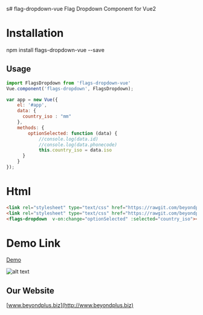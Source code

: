 s# flag-dropdown-vue
Flag Dropdown Component for Vue2

# Installation
npm install flags-dropdown-vue --save


## Usage
```javascript
import FlagsDropdown from 'flags-dropdown-vue'
Vue.component('flags-dropdown', FlagsDropdown);

var app = new Vue({
    el: '#app',
    data: {
      country_iso : "mm"
    },
    methods: {
    	optionSelected: function (data) {
            //console.log(data.id)
            //console.log(data.phonecode)
            this.country_iso = data.iso
      }
    }
});
```

# Html
```html
<link rel="stylesheet" type="text/css" href="https://rawgit.com/beyondplus/flags-dropdown-vue/master/css/flags.min.css">
<link rel="stylesheet" type="text/css" href="https://rawgit.com/beyondplus/flags-dropdown-vue/master/css/custom.css">
<flags-dropdown  v-on:change="optionSelected" :selected="country_iso"></flags-dropdown>
```
# Demo Link
[Demo](https://rawgit.com/beyondplus/flags-dropdown-vue/master/sample.html)

![alt text](https://github.com/beyondplus/flags-dropdown-vue/raw/master/raw/world-flags.png "World Flags Dropdown")


## Our Website

[www.beyondplus.biz](http://www.beyondplus.biz)
